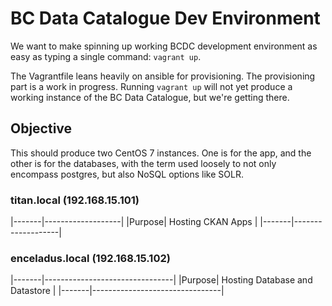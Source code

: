 # BC Data Catalogue Dev Environment

We want to make spinning up working BCDC development environment as easy as
typing a single command:  `vagrant up`.

The Vagrantfile leans heavily on ansible for provisioning. The provisioning
part is a work in progress. Running `vagrant up` will not yet produce a
working instance of the BC Data Catalogue, but we're getting there.

## Objective

This should produce two CentOS 7 instances. One is for the app, and the other
is for the databases, with the term used loosely to not only encompass
postgres, but also NoSQL options like SOLR.

### titan.local (192.168.15.101)

|-------|-------------------|
|Purpose| Hosting CKAN Apps |
|-------|-------------------|

### enceladus.local (192.168.15.102)

|-------|--------------------------------|
|Purpose| Hosting Database and Datastore |
|-------|--------------------------------|
